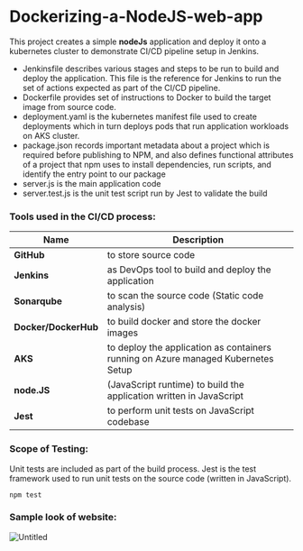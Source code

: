 # Dockerizing-a-NodeJS-web-app

This project creates a simple **nodeJs** application and deploy it onto a kubernetes cluster to demonstrate CI/CD pipeline setup in Jenkins. 

- Jenkinsfile describes various stages and steps to be run to build and deploy the application. This file is the reference for Jenkins to run the set of actions expected as part of the CI/CD pipeline.
- Dockerfile provides set of instructions to Docker to build the target image from source code.
- deployment.yaml is the kubernetes manifest file used to create deployments which in turn deploys pods that run application workloads on AKS cluster.
- package.json records important metadata about a project which is required before publishing to NPM, and also defines functional attributes of a project that npm uses to install dependencies, run scripts, and identify the entry point to our package
- server.js is the main application code
- server.test.js is the unit test script run by Jest to validate the build


### Tools used in the CI/CD process:

| Name | Description |
| - | - |
| **GitHub** | to store source code |
| **Jenkins** | as DevOps tool to build and deploy the application |
| **Sonarqube** | to scan the source code (Static code analysis) |
| **Docker/DockerHub** | to build docker and store the docker images |
| **AKS** | to deploy the application as containers running on Azure managed Kubernetes Setup |
| **node.JS** | (JavaScript runtime) to build the application written in JavaScript |
| **Jest** | to perform unit tests on JavaScript codebase |

### Scope of Testing:

Unit tests are included as part of the build process. Jest is the test framework used to run unit tests on the source code (written in JavaScript). 

```
npm test
```

### Sample look of website:

![Untitled](https://user-images.githubusercontent.com/117923769/226843171-56d36e6d-0181-463f-965c-c2add4c66efd.jpg)


